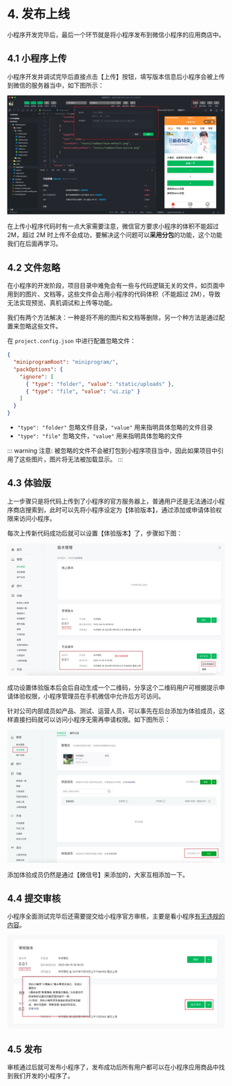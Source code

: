 # 4. 发布上线

小程序开发完毕后，最后一个环节就是将小程序发布到微信小程序的应用商店中。

## 4.1 小程序上传

小程序开发并调试完毕后直接点击【上传】按钮，填写版本信息后小程序会被上传到微信的服务器当中，如下图所示：

![小程序上传](./assets/publish/picture_1.jpg)

在上传小程序代码时有一点大家需要注意，微信官方要求小程序的体积不能超过 2M，超过 2M 时上传不会成功，要解决这个问题可以**采用分包**的功能，这个功能我们在后面再学习。

## 4.2 文件忽略

在小程序的开发阶段，项目目录中难免会有一些与代码逻辑无关的文件，如页面中用到的图片、文档等，这些文件会占用小程序的代码体积（不能超过 2M），导致无法实现预览、真机调试和上传等功能。

我们有两个方法解决：一种是将不用的图片和文档等删除，另一个种方法是通过配置来忽略这些文件。

在 `project.config.json` 中进行配置忽略文件：

```json
{
  "miniprogramRoot": "miniprogram/",
  "packOptions": {
    "ignore": [
      { "type": "folder", "value": "static/uploads" },
      { "type": "file", "value": "ui.zip" }
    ]
  }
}
```

- `"type": "folder"` 忽略文件目录，`"value"` 用来指明具体忽略的文件目录
- `"type": "file"` 忽略文件，`"value"` 用来指明具体忽略的文件

::: warning 注意:
被忽略的文件不会被打包到小程序项目当中，因此如果项目中引用了这些图片，图片将无法被加载显示。
:::

## 4.3 体验版

上一步骤只是将代码上传到了小程序的官方服务器上，普通用户还是无法通过小程序商店搜索到，此时可以先将小程序设定为【体验版本】，通过添加或申请体验权限来访问小程序。

每次上传新代码成功后就可以设置【体验版本】了，步骤如下图：

![体验版](./assets/publish/picture_3.jpg)

成功设置体验版本后会后自动生成一个二维码，分享这个二维码用户可根据提示申请体验权限，小程序管理员在手机微信中允许后方可访问。

针对公司内部成员如产品、测试、运营人员，可以事先在后台添加为体验成员，这样直接扫码就可以访问小程序无需再申请权限。如下图所示：

![体验版](./assets/publish/picture_5.jpg)

添加体验成员仍然是通过【微信号】来添加的，大家互相添加一下。

## 4.4 提交审核

小程序全面测试完毕后还需要提交给小程序官方审核，主要是看小程序[有无违规的内容](https://developers.weixin.qq.com/community/develop/doc/000c266f094ab00976ad5c0d251809)。

![](./assets/publish/picture_7.jpg)

## 4.5 发布

审核通过后就可发布小程序了，发布成功后所有用户都可以在小程序应用商品中找到我们开发的小程序了。
